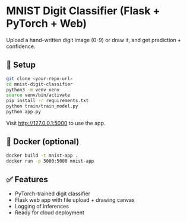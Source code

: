 # MNIST Digit Classifier (Flask + PyTorch + Web)

Upload a hand-written digit image (0-9) or draw it, and get prediction + confidence.

## 🔧 Setup

```bash
git clone <your-repo-url>
cd mnist-digit-classifier
python3 -m venv venv
source venv/bin/activate
pip install -r requirements.txt
python train/train_model.py
python app.py
```

Visit http://127.0.0.1:5000 to use the app.

## 🐳 Docker (optional)

```bash
docker build -t mnist-app .
docker run -p 5000:5000 mnist-app
```

## ✅ Features
- PyTorch-trained digit classifier
- Flask web app with file upload + drawing canvas
- Logging of inferences
- Ready for cloud deployment